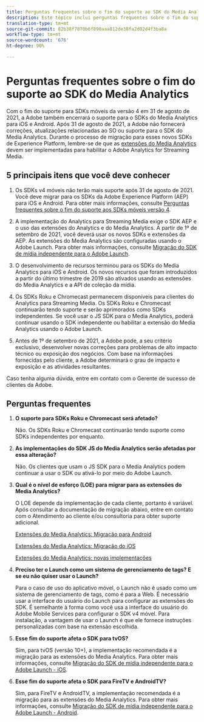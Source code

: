 ```yaml
---
title: Perguntas frequentes sobre o fim do suporte ao SDK do Media Analytics
description: Este tópico inclui perguntas frequentes sobre o fim do suporte para SDKs do Media Analytics.
translation-type: tm+mt
source-git-commit: 82b38f7870b6f890aaa812de30fa2d02d4f3ba8a
workflow-type: tm+mt
source-wordcount: '676'
ht-degree: 90%

---
```



# Perguntas frequentes sobre o fim do suporte ao SDK do Media Analytics

Com o fim do suporte para SDKs móveis da versão 4 em 31 de agosto de 2021, a Adobe também encerrará o suporte para o SDKs do Media Analytics para iOS e Android. Após 31 de agosto de 2021, a Adobe não fornecerá correções, atualizações relacionadas ao SO ou suporte para o SDK do Media Analytics.  Durante o processo de migração para esses novos SDKs de Experience Platform, lembre-se de que as [extensões do Media Analytics](https://aep-sdks.gitbook.io/docs/using-mobile-extensions/adobe-media-analytics) devem ser implementadas para habilitar o Adobe Analytics for Streaming Media.

## 5 principais itens que você deve conhecer

1. Os SDKs v4 móveis não terão mais suporte após 31 de agosto de 2021. Você deve migrar para os SDKs da Adobe Experience Platform (AEP) para iOS e Android. Para obter mais informações, consulte [Perguntas frequentes sobre o fim do suporte aos SDKs móveis versão 4](https://aep-sdks.gitbook.io/docs/version-4-sdk-end-of-support-faq).

1. A implementação do Analytics para Streaming Media exige o SDK AEP e o uso das extensões do Analytics e do Media Analytics. A partir de 1º de setembro de 2021, você deverá usar os novos SDKs e extensões da AEP.  As extensões do Media Analytics são configuradas usando o Adobe Launch.  Para obter mais informações, consulte [Migração do SDK de mídia independente para o Adobe Launch](https://docs.adobe.com/content/help/pt-BR/media-analytics/using/sdk-implement/sdk-to-launch/sdk-to-launch-migration.html).

1. O desenvolvimento de recursos terminou para os SDKs do Media Analytics para iOS e Android.  Os novos recursos que foram introduzidos a partir do último trimestre de 2019 são ativados usando as extensões do Media Analytics e a API de coleção da mídia.

1. Os SDKs Roku e Chromecast permanecem disponíveis para clientes do Analytics para Streaming Media. Os SDKs Roku e Chromecast continuarão tendo suporte e serão aprimorados como SDKs independentes.  Se você usar o JS SDK para o Media Analytics, poderá continuar usando o SDK independente ou habilitar a extensão do Media Analytics usando o Adobe Launch.

1. Antes de 1º de setembro de 2021, a Adobe pode, a seu critério exclusivo, desenvolver novas correções para problemas de alto impacto técnico ou exposição dos negócios. Com base na informações fornecidas pelo cliente, a Adobe determinará o grau de impacto e exposição e as atividades resultantes.

Caso tenha alguma dúvida, entre em contato com o Gerente de sucesso de clientes da Adobe.

## Perguntas frequentes

1. **O suporte para SDKs Roku e Chromecast será afetado? &#x200B;**

   Não.  Os SDKs Roku e Chromecast continuarão tendo suporte como SDKs independentes por enquanto.

1. **As implementações do SDK JS do Media Analytics serão afetadas por essa alteração? &#x200B;**

   Não.  Os clientes que usam o JS SDK para o Media Analytics podem continuar a usar o SDK ou ativá-lo por meio do Adobe Launch.
&#x200B;
1. **Qual é o nível de esforço (LOE) para migrar para as extensões do Media Analytics? &#x200B;**

   O LOE depende da implementação de cada cliente, portanto é variável.  Após consultar a documentação de migração abaixo, entre em contato com o Atendimento ao cliente e/ou consultoria para obter suporte adicional.

   [Extensões do Media Analytics: Migração para Android](https://docs.adobe.com/content/help/pt-BR/media-analytics/using/sdk-implement/sdk-to-launch/sdk-to-launch-migration-platforms/sdk-to-launch-migration-android.html)

   [Extensões do Media Analytics: Migração do iOS](https://docs.adobe.com/content/help/pt-BR/media-analytics/using/sdk-implement/sdk-to-launch/sdk-to-launch-migration-platforms/sdk-to-launch-migration-ios.html)

   [Extensões do Media Analytics: novas implementações](https://aep-sdks.gitbook.io/docs/using-mobile-extensions/adobe-media-analytics)

1. **Preciso ter o Launch como um sistema de gerenciamento de tags? E se eu não quiser usar o Launch?**

   Para o caso de uso do aplicativo móvel, o Launch não é usado como um sistema de gerenciamento de tags, como é para a Web.  É necessário usar a interface do usuário do Launch para configurar as extensões do SDK. É semelhante à forma como você usa a interface do usuário do Adobe Mobile Services para configurar o SDK v4 móvel. Para instalação, a vantagem de usar o Launch é que ele fornece instruções personalizadas com base na extensão escolhida.

1. **Esse fim do suporte afeta o SDK para tvOS?**

   Sim, para tvOS (versão 10+), a implementação recomendada é a migração para as extensões do Media Analytics.  Para obter mais informações, consulte [Migração do SDK de mídia independente para o Adobe Launch - iOS](https://docs.adobe.com/content/help/en/media-analytics/using/sdk-implement/sdk-to-launch/sdk-to-launch-migration-platforms/sdk-to-launch-migration-ios.html).

1. **Esse fim do suporte afeta o SDK para FireTV e AndroidTV? &#x200B;**

   Sim, para FireTV e AndroidTV, a implementação recomendada é a migração para as extensões do Media Analytics.  Para obter mais informações, consulte [Migração do SDK de mídia independente para o Adobe Launch - Android](https://docs.adobe.com/content/help/en/media-analytics/using/sdk-implement/sdk-to-launch/sdk-to-launch-migration-platforms/sdk-to-launch-migration-android.html).
